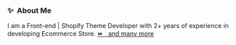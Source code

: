 
### ✨&nbsp; About Me
I am a Front-end | Shopify Theme Developer with 2+ years of experience in developing Ecommerce Store.
[⏩ &nbsp; and many more](https://github.com/safeerahmed100?tab=repositories&q=&type=source&language=&sort=stargazers) 
